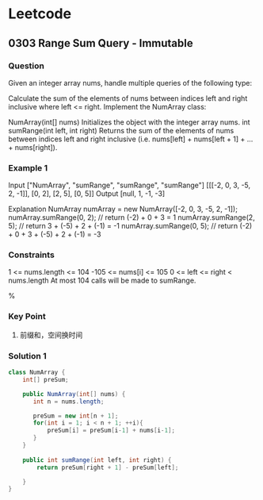 
# Leetcode

## 0303 Range Sum Query - Immutable

### Question

Given an integer array nums, handle multiple queries of the following type:

Calculate the sum of the elements of nums between indices left and right inclusive where left <= right.
Implement the NumArray class:

NumArray(int[] nums) Initializes the object with the integer array nums.
int sumRange(int left, int right) Returns the sum of the elements of nums between indices left and right inclusive (i.e. nums[left] + nums[left + 1] + ... + nums[right]).

### Example 1

Input
["NumArray", "sumRange", "sumRange", "sumRange"]
[[[-2, 0, 3, -5, 2, -1]], [0, 2], [2, 5], [0, 5]]
Output
[null, 1, -1, -3]

Explanation
NumArray numArray = new NumArray([-2, 0, 3, -5, 2, -1]);
numArray.sumRange(0, 2); // return (-2) + 0 + 3 = 1
numArray.sumRange(2, 5); // return 3 + (-5) + 2 + (-1) = -1
numArray.sumRange(0, 5); // return (-2) + 0 + 3 + (-5) + 2 + (-1) = -3

### Constraints

1 <= nums.length <= 104
-105 <= nums[i] <= 105
0 <= left <= right < nums.length
At most 104 calls will be made to sumRange.

%

### Key Point

1. 前缀和，空间换时间

### Solution 1

```java
class NumArray {
    int[] preSum;

    public NumArray(int[] nums) {
       int n = nums.length; 

       preSum = new int[n + 1];
       for(int i = 1; i < n + 1; ++i){
           preSum[i] = preSum[i-1] + nums[i-1];
       }
    }
    
    public int sumRange(int left, int right) {
        return preSum[right + 1] - preSum[left];

    }
}

```
